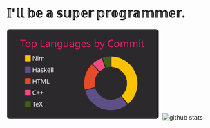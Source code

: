 
<div>
   <h1>𝕀'𝕝𝕝 𝕓𝕖 𝕒 𝕤𝕦𝕡𝕖𝕣 𝕡𝕣𝕠𝕘𝕣𝕒𝕞𝕞𝕖𝕣.</h1>
   <img alt="github stats" height="210px" src="https://raw.githubusercontent.com/sanao1006/sanao1006/master/profile-summary-card-output/monokai/2-most-commit-language.svg" />
  <img alt="github stats" height="180px"  src="https://github-readme-stats.vercel.app/api?username=sanao1006&theme=onedark&show_icons=ture" />
</div>
